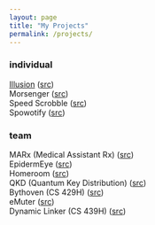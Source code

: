 ```yaml
---
layout: page
title: "My Projects"
permalink: /projects/
---
```


### individual

[Illusion](https://linuszheng.github.io/illusion/) ([src](https://github.com/linuszheng/illusion))   
Morsenger ([src](https://github.com/linuszheng/MORSEnger))     
Speed Scrobble ([src](https://github.com/linuszheng/speed-scrobble))       
Spowotify ([src](https://github.com/linuszheng/spowotify))


### team

MARx (Medical Assistant Rx) ([src](https://github.com/RohanViswanathan/HealthHack))  
EpidermEye ([src](https://github.com/RohanViswanathan/QuestHack))  
Homeroom ([src](https://github.com/BK1031/Homeroom))  
QKD (Quantum Key Distribution) ([src](https://github.com/linuszheng/quantum-key-distribution))    
Bythoven (CS 429H) ([src](https://github.com/linuszheng/bythoven))       
eMuter ([src](https://github.com/jamesouyang2003/hacktx21))     
Dynamic Linker (CS 439H) ([src](https://gitlab.com/ameyer1024/cs439t-final-project))

